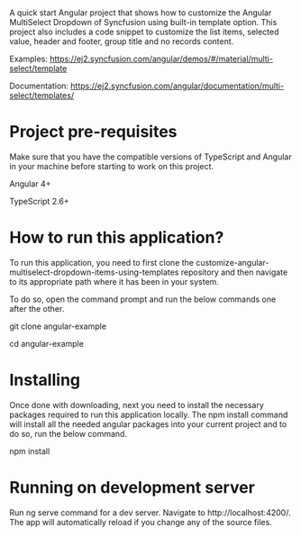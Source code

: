 # 

A quick start Angular project that shows how to customize the Angular MultiSelect Dropdown of Syncfusion using built-in template option. This project also includes a code snippet to customize the list items, selected value, header and footer, group title and no records content.

Examples: https://ej2.syncfusion.com/angular/demos/#/material/multi-select/template

Documentation:  https://ej2.syncfusion.com/angular/documentation/multi-select/templates/

# Project pre-requisites

Make sure that you have the compatible versions of TypeScript and Angular in your machine before starting to work on this project.

Angular 4+

TypeScript 2.6+

# How to run this application?

To run this application, you need to first clone the customize-angular-multiselect-dropdown-items-using-templates repository and then navigate to its appropriate path where it has been in your system.

To do so, open the command prompt and run the below commands one after the other.

git clone angular-example

cd angular-example

# Installing

Once done with downloading, next you need to install the necessary packages required to run this application locally. The npm install command will install all the needed angular packages into your current project and to do so, run the below command.

npm install

# Running on development server

Run ng serve command for a dev server. Navigate to http://localhost:4200/. The app will automatically reload if you change any of the source files.


